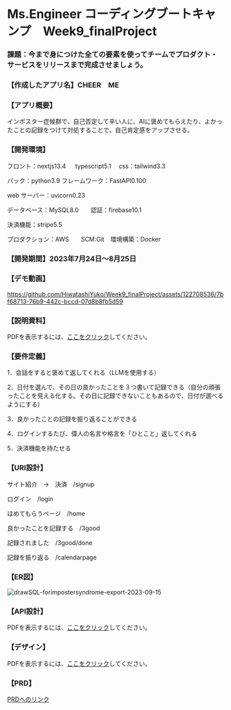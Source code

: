 # Ms.Engineer コーディングブートキャンプ　Week9_finalProject

### 課題：今まで身につけた全ての要素を使ってチームでプロダクト・サービスをリリースまで完成させましょう。　　　　

### 【作成したアプリ名】CHEER　ME

### 【アプリ概要】

インポスター症候群で、自己否定して辛い人に、AIに褒めてもらえたり、よかったことの記録をつけて対処することで、自己肯定感をアップさせる。

### 【開発環境】

フロント：nextjs13.4 　 typescript5.1 　css：tailwind3.3

バック：python3.9  フレームワーク：FastAPI0.100   

web サーバー：uvicorn0.23

データベース：MySQL8.0　　認証：firebase10.1　　

決済機能：stripe5.5 

プロダクション：AWS　　SCM:Git　環境構築：Docker

### 【開発期間】2023年7月24日～8月25日

### 【デモ動画】

https://github.com/HiwatashiYuko/Week9_finalProject/assets/122708536/7bf68713-76b9-442c-bccd-07d8b8fb5d59

### 【説明資料】

<object data="./%E7%99%BA%E8%A1%A8%E8%B3%87%E6%96%99_CHEERME%E7%B4%B9%E4%BB%8B%E8%B3%87%E6%96%99.pdf" type="application/pdf" width="100%" height="100%">
    <p>PDFを表示するには、<a href="./%E7%99%BA%E8%A1%A8%E8%B3%87%E6%96%99_CHEERME%E7%B4%B9%E4%BB%8B%E8%B3%87%E6%96%99.pdf">ここをクリック</a>してください。</p>
</object>


### 【要件定義】

1．会話をすると褒めて返してくれる（LLMを使用する）

2．日付を選んで、その日の良かったことを３つ書いて記録できる（自分の頑張ったことを見える化する。その日に記録できないこともあるので、日付が選べるようにする）

3．良かったことの記録を振り返ることができる

4．ログインするたび、偉人の名言や格言を「ひとこと」返してくれる

5．決済機能を持たせる

### 【URI設計】

サイト紹介　→　決済　/signup 

ログイン　/login

ほめてもらうページ　/home

良かったことを記録する　/3good

記録されました　/3good/done

記録を振り返る　/calendarpage

### 【ER図】

![drawSQL-forimpostersyndrome-export-2023-09-15](https://github.com/HiwatashiYuko/Week9_finalProject/assets/122708536/f8212b5f-a86f-4410-ad9a-91a005c74db7)

### 【API設計】

<object data="./CHEER ME API設計.pdf" type="application/pdf" width="100%" height="100%">
    <p>PDFを表示するには、<a href="./CHEER ME API設計.pdf">ここをクリック</a>してください。</p>
</object>

### 【デザイン】

<object data="./CHEER%20ME%20デザイン.pdf" type="application/pdf" width="100%" height="100%">
    <p>PDFを表示するには、<a href="./CHEER%20ME%20デザイン.pdf">ここをクリック</a>してください。</p>
</object>

### 【PRD】

[PRDへのリンク](./230729chatgpt-app/PRD.md)




